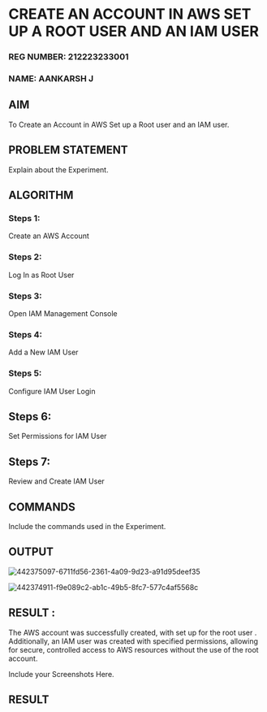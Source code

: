  # CREATE AN  ACCOUNT IN AWS SET UP A ROOT USER AND AN IAM USER 
### REG NUMBER: 212223233001
### NAME: AANKARSH J
## AIM
To Create an Account in AWS Set up a Root user and an IAM user.
## PROBLEM STATEMENT
Explain about the Experiment.

## ALGORITHM
### Steps 1:
Create an AWS Account
### Steps 2:
Log In as Root User
### Steps 3:
Open IAM Management Console
### Steps 4:
Add a New IAM User
### Steps 5:
Configure IAM User Login
## Steps 6:
Set Permissions for IAM User
## Steps 7:
Review and Create IAM User
## COMMANDS
Include the commands used in the Experiment.

## OUTPUT
![442375097-6711fd56-2361-4a09-9d23-a91d95deef35](https://github.com/user-attachments/assets/11c60190-603d-4337-9248-9083a1f789d4)

![442374911-f9e089c2-ab1c-49b5-8fc7-577c4af5568c](https://github.com/user-attachments/assets/ab66dc43-1686-4a7c-bc01-76c498c02200)

## RESULT :
The AWS account was successfully created, with set up for the root user . Additionally, an IAM user was created with specified permissions, allowing for secure, controlled access to AWS resources without the use of the root account.

 
 Include your Screenshots Here.
## RESULT
 

  


